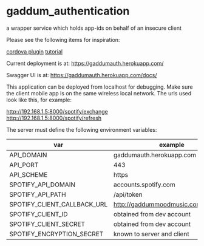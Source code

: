 # gaddum_authentication
a wrapper service which holds app-ids on behalf of an insecure client

Please see the following items for inspiration:

[cordova plugin](https://github.com/Festify/cordova-spotify-oauth)
[tutorial](https://devdactic.com/ionic-spotify-app-oauth/)


Current deployment is at:
https://gaddumauth.herokuapp.com/

Swagger UI is at:
https://gaddumauth.herokuapp.com/docs/

This application can be deployed from localhost for debugging. Make sure the client mobile app is on the same wireless local network. The urls used look like this, for example:

http://192.168.1.5:8000/spotify/exchange
http://192.168.1.5:8000/spotify/refresh


The server must define the following environment variables:


|var|example|
|-|-|
|API_DOMAIN|gaddumauth.herokuapp.com| 
|API_PORT|443|
|API_SCHEME|https|
|SPOTIFY_API_DOMAIN|accounts.spotify.com|
|SPOTIFY_API_PATH|/api/token| 
|SPOTIFY_CLIENT_CALLBACK_URL|http://gaddummoodmusic.com/callback/| 
|SPOTIFY_CLIENT_ID| obtained from dev account|
|SPOTIFY_CLIENT_SECRET|obtained from dev account |
|SPOTIFY_ENCRYPTION_SECRET|known to server and client|
 
